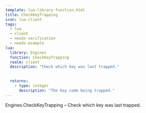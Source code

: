 ```yaml
---
template: lua-library-function.html
title: CheckKeyTrapping
icon: lua-client
tags:
  - lua
  - client
  - needs-verification
  - needs-example
lua:
  library: Engines
  function: CheckKeyTrapping
  realm: client
  description: "Check which key was last trapped."
  
  
  returns:
    - type: integer
      description: "The key code being trapped."
---
```


<div class="lua__search__keywords">
Engines.CheckKeyTrapping &#x2013; Check which key was last trapped.
</div>
